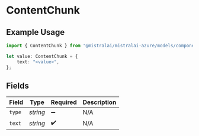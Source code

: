 # ContentChunk

## Example Usage

```typescript
import { ContentChunk } from "@mistralai/mistralai-azure/models/components";

let value: ContentChunk = {
    text: "<value>",
};
```

## Fields

| Field              | Type               | Required           | Description        |
| ------------------ | ------------------ | ------------------ | ------------------ |
| `type`             | *string*           | :heavy_minus_sign: | N/A                |
| `text`             | *string*           | :heavy_check_mark: | N/A                |